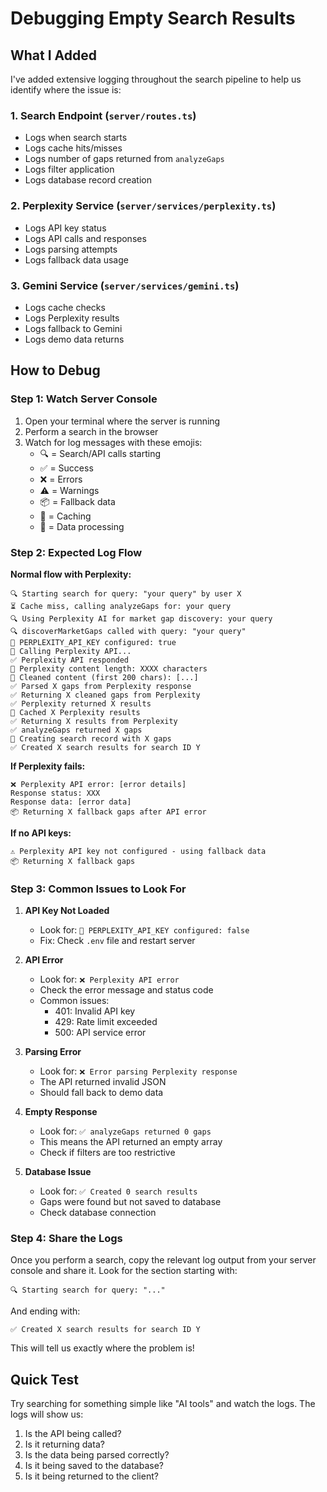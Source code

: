 # Debugging Empty Search Results

## What I Added

I've added extensive logging throughout the search pipeline to help us identify where the issue is:

### 1. Search Endpoint (`server/routes.ts`)
- Logs when search starts
- Logs cache hits/misses
- Logs number of gaps returned from `analyzeGaps`
- Logs filter application
- Logs database record creation

### 2. Perplexity Service (`server/services/perplexity.ts`)
- Logs API key status
- Logs API calls and responses
- Logs parsing attempts
- Logs fallback data usage

### 3. Gemini Service (`server/services/gemini.ts`)
- Logs cache checks
- Logs Perplexity results
- Logs fallback to Gemini
- Logs demo data returns

## How to Debug

### Step 1: Watch Server Console
1. Open your terminal where the server is running
2. Perform a search in the browser
3. Watch for log messages with these emojis:
   - 🔍 = Search/API calls starting
   - ✅ = Success
   - ❌ = Errors
   - ⚠️ = Warnings
   - 📦 = Fallback data
   - 💾 = Caching
   - 📝 = Data processing

### Step 2: Expected Log Flow

**Normal flow with Perplexity:**
```
🔍 Starting search for query: "your query" by user X
⏳ Cache miss, calling analyzeGaps for: your query
🔍 Using Perplexity AI for market gap discovery: your query
🔍 discoverMarketGaps called with query: "your query"
🔑 PERPLEXITY_API_KEY configured: true
📡 Calling Perplexity API...
✅ Perplexity API responded
📝 Perplexity content length: XXXX characters
🧹 Cleaned content (first 200 chars): [...]
✅ Parsed X gaps from Perplexity response
✅ Returning X cleaned gaps from Perplexity
✅ Perplexity returned X results
💾 Cached X Perplexity results
✅ Returning X results from Perplexity
✅ analyzeGaps returned X gaps
📝 Creating search record with X gaps
✅ Created X search results for search ID Y
```

**If Perplexity fails:**
```
❌ Perplexity API error: [error details]
Response status: XXX
Response data: [error data]
📦 Returning X fallback gaps after API error
```

**If no API keys:**
```
⚠️ Perplexity API key not configured - using fallback data
📦 Returning X fallback gaps
```

### Step 3: Common Issues to Look For

1. **API Key Not Loaded**
   - Look for: `🔑 PERPLEXITY_API_KEY configured: false`
   - Fix: Check `.env` file and restart server

2. **API Error**
   - Look for: `❌ Perplexity API error`
   - Check the error message and status code
   - Common issues:
     - 401: Invalid API key
     - 429: Rate limit exceeded
     - 500: API service error

3. **Parsing Error**
   - Look for: `❌ Error parsing Perplexity response`
   - The API returned invalid JSON
   - Should fall back to demo data

4. **Empty Response**
   - Look for: `✅ analyzeGaps returned 0 gaps`
   - This means the API returned an empty array
   - Check if filters are too restrictive

5. **Database Issue**
   - Look for: `✅ Created 0 search results`
   - Gaps were found but not saved to database
   - Check database connection

### Step 4: Share the Logs

Once you perform a search, copy the relevant log output from your server console and share it. Look for the section starting with:
```
🔍 Starting search for query: "..."
```

And ending with:
```
✅ Created X search results for search ID Y
```

This will tell us exactly where the problem is!

## Quick Test

Try searching for something simple like "AI tools" and watch the logs. The logs will show us:
1. Is the API being called?
2. Is it returning data?
3. Is the data being parsed correctly?
4. Is it being saved to the database?
5. Is it being returned to the client?
